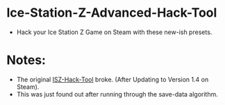 # Ice-Station-Z-Advanced-Hack-Tool
- Hack your Ice Station Z Game on Steam with these new-ish presets.










# Notes:
- The original [ISZ-Hack-Tool](https://github.com/ISZ-Hacker-Group/Ice-Station-Z-Hack-Tool) broke. (After Updating to Version 1.4 on Steam).
- This was just found out after running through the save-data algorithm.
